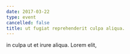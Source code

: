 ```yaml
---
date: 2017-03-22
type: event
cancelled: false
title: ut fugiat reprehenderit culpa aliqua.
---
```

in culpa ut et irure aliqua. Lorem elit,